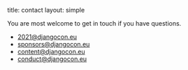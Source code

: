 title: contact
layout: simple

You are most welcome to get in touch if you have questions.

* [2021@djangocon.eu](mailto:2021@djangocon.eu)
* [sponsors@djangocon.eu](mailto:sponsors@djangocon.eu)
* [content@djangocon.eu](mailto:content@djangocon.eu)
* [conduct@djangocon.eu](mailto:conduct@djangocon.eu)
